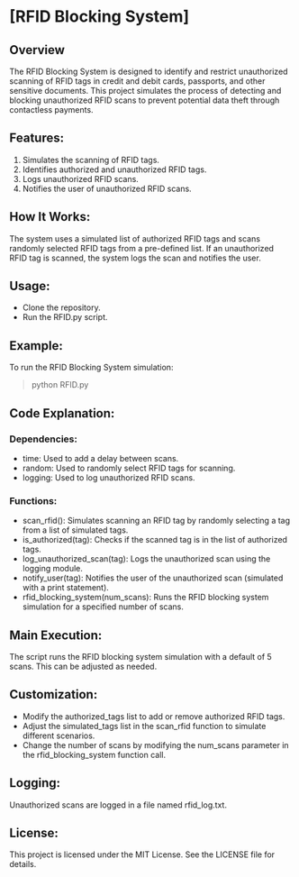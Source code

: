 # [RFID Blocking System]

## Overview
The RFID Blocking System is designed to identify and restrict unauthorized scanning of RFID tags in credit and debit cards, passports, and other sensitive documents. This project simulates the process of detecting and blocking unauthorized RFID scans to prevent potential data theft through contactless payments.

## Features:
1. Simulates the scanning of RFID tags.
2. Identifies authorized and unauthorized RFID tags.
3. Logs unauthorized RFID scans.
4. Notifies the user of unauthorized RFID scans.


## How It Works:
The system uses a simulated list of authorized RFID tags and scans randomly selected RFID tags from a pre-defined list. If an unauthorized RFID tag is scanned, the system logs the scan and notifies the user.

## Usage:
- Clone the repository.
- Run the RFID.py script.

## Example:
To run the RFID Blocking System simulation:
> python RFID.py


## Code Explanation:
### Dependencies:
- time: Used to add a delay between scans.
- random: Used to randomly select RFID tags for scanning.
- logging: Used to log unauthorized RFID scans.

### Functions:
- scan_rfid(): Simulates scanning an RFID tag by randomly selecting a tag from a list of simulated tags.
- is_authorized(tag): Checks if the scanned tag is in the list of authorized tags.
- log_unauthorized_scan(tag): Logs the unauthorized scan using the logging module.
- notify_user(tag): Notifies the user of the unauthorized scan (simulated with a print statement).
- rfid_blocking_system(num_scans): Runs the RFID blocking system simulation for a specified number of scans.


## Main Execution:
The script runs the RFID blocking system simulation with a default of 5 scans. This can be adjusted as needed.

## Customization:
- Modify the authorized_tags list to add or remove authorized RFID tags.
- Adjust the simulated_tags list in the scan_rfid function to simulate different scenarios.
- Change the number of scans by modifying the num_scans parameter in the rfid_blocking_system function call.

## Logging:
Unauthorized scans are logged in a file named rfid_log.txt.

## License:
This project is licensed under the MIT License. See the LICENSE file for details.
